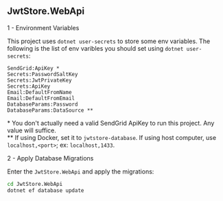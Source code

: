 ## JwtStore.WebApi

1 - Environment Variables

This project uses `dotnet user-secrets` to store some env variables. The following is the list of env varibles you should set using `dotnet user-secrets`:

```
SendGrid:ApiKey *
Secrets:PasswordSaltKey
Secrets:JwtPrivateKey
Secrets:ApiKey
Email:DefaultFromName
Email:DefaultFromEmail
DatabaseParams:Password
DatabaseParams:DataSource **
```

\* You don't actually need a valid SendGrid ApiKey to run this project. Any value will suffice.  
** If using Docker, set it to `jwtstore-database`. If using host computer, use `localhost,<port>`; ex: `localhost,1433`.

2 - Apply Database Migrations

Enter the `JwtStore.WebApi` and apply the migrations:

```bash
cd JwtStore.WebApi
dotnet ef database update
```